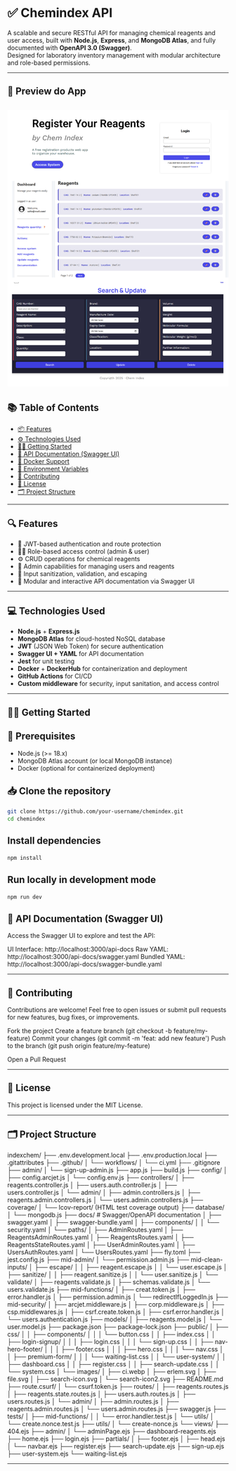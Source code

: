 # ✅ Chemindex API

A scalable and secure RESTful API for managing chemical reagents and user access, built with **Node.js**, **Express**, and **MongoDB Atlas**, and fully documented with **OpenAPI 3.0 (Swagger)**.  
Designed for laboratory inventory management with modular architecture and role-based permissions.

---

## 📘 Preview do App

## <img src="https://raw.githubusercontent.com/devdartjs/chemindex/main/public/images/chemindex-image.png" alt="App Preview - ChemIndex" width="600"/>

## 📚 Table of Contents

- [📦 Features](#-features)
- [⚙️ Technologies Used](#️-technologies-used)
- [🧑‍💼 Getting Started](#-getting-started)
- [📘 API Documentation (Swagger UI)](#-api-documentation-swagger-ui)
- [🐳 Docker Support](#-docker-support)
- [🧩 Environment Variables](#-environment-variables)
- [🤝 Contributing](#-contributing)
- [📄 License](#-license)
- [🗂️ Project Structure](#️-project-structure)

---

## 🔍 Features

- 🔐 JWT-based authentication and route protection
- 🧑‍💼 Role-based access control (admin & user)
- ⚙️ CRUD operations for chemical reagents
- 👥 Admin capabilities for managing users and reagents
- 🧼 Input sanitization, validation, and escaping
- 📄 Modular and interactive API documentation via Swagger UI

---

## 💻 Technologies Used

- **Node.js** + **Express.js**
- **MongoDB Atlas** for cloud-hosted NoSQL database
- **JWT** (JSON Web Token) for secure authentication
- **Swagger UI + YAML** for API documentation
- **Jest** for unit testing
- **Docker** + **DockerHub** for containerization and deployment
- **GitHub Actions** for CI/CD
- **Custom middleware** for security, input sanitation, and access control

---

## 🧑‍💼 Getting Started

## 🔧 Prerequisites

- Node.js (>= 18.x)
- MongoDB Atlas account (or local MongoDB instance)
- Docker (optional for containerized deployment)

## 📥 Clone the repository

```bash
git clone https://github.com/your-username/chemindex.git
cd chemindex
```

## Install dependencies

```bash
npm install
```

## Run locally in development mode

```bash
npm run dev
```

## 📘 API Documentation (Swagger UI)

Access the Swagger UI to explore and test the API:

UI Interface: http://localhost:3000/api-docs
Raw YAML: http://localhost:3000/api-docs/swagger.yaml
Bundled YAML: http://localhost:3000/api-docs/swagger-bundle.yaml

---

## 📘 Contributing

Contributions are welcome!
Feel free to open issues or submit pull requests for new features, bug fixes, or improvements.

Fork the project
Create a feature branch (git checkout -b feature/my-feature)
Commit your changes (git commit -m 'feat: add new feature')
Push to the branch (git push origin feature/my-feature)

Open a Pull Request

---

## 📄 License

This project is licensed under the MIT License.

---

## 🗂️ Project Structure

indexchem/
├── .env.development.local
├── .env.production.local
├── .gitattributes
├── .github/
│ └── workflows/
│ └── ci.yml
├── .gitignore
├── admin/
│ └── sign-up-admin.js
├── app.js
├── build.js
├── config/
│ ├── config.arcjet.js
│ └── config.env.js
├── controllers/
│ ├── reagents.controller.js
│ ├── users.auth.controller.js
│ ├── users.controller.js
│ └── admin/
│ ├── admin.controllers.js
│ ├── reagents.admin.controllers.js
│ └── users.admin.controllers.js
├── coverage/
│ └── lcov-report/ (HTML test coverage output)
├── database/
│ └── mongodb.js
├── docs/ # Swagger/OpenAPI documentation
│ ├── swagger.yaml
│ ├── swagger-bundle.yaml
│ ├── components/
│ │ └── security.yaml
│ └── paths/
│ ├── AdminRoutes.yaml
│ ├── ReagentsAdminRoutes.yaml
│ ├── ReagentsRoutes.yaml
│ ├── ReagentsStateRoutes.yaml
│ ├── UserAdminRoutes.yaml
│ ├── UsersAuthRoutes.yaml
│ └── UsersRoutes.yaml
├── fly.toml
├── jest.config.js
├── mid-admin/
│ └── permission.admin.js
├── mid-clean-inputs/
│ ├── escape/
│ │ ├── reagent.escape.js
│ │ └── user.escape.js
│ ├── sanitize/
│ │ ├── reagent.sanitize.js
│ │ └── user.sanitize.js
│ └── validate/
│ ├── reagents.validate.js
│ ├── schemas.validate.js
│ └── users.validate.js
├── mid-functions/
│ ├── creat.token.js
│ ├── error.handler.js
│ ├── permission.admin.js
│ └── redirectIfLoggedIn.js
├── mid-security/
│ ├── arcjet.middleware.js
│ ├── corp.middleware.js
│ ├── csp.middlewares.js
│ ├── csrf.create.token.js
│ ├── csrf.error.handler.js
│ └── users.authentication.js
├── models/
│ ├── reagents.model.js
│ └── user.model.js
├── package.json
├── package-lock.json
├── public/
│ ├── css/
│ │ ├── components/
│ │ │ └── button.css
│ │ ├── index.css
│ │ ├── login-signup/
│ │ │ ├── login.css
│ │ │ └── sign-up.css
│ │ ├── nav-hero-footer/
│ │ │ ├── footer.css
│ │ │ ├── hero.css
│ │ │ └── nav.css
│ │ ├── premium-form/
│ │ │ └── waiting-list.css
│ │ └── user-system/
│ │ ├── dashboard.css
│ │ ├── register.css
│ │ ├── search-update.css
│ │ └── system.css
│ └── images/
│ ├── ci.webp
│ ├── erlem.svg
│ ├── file.svg
│ ├── search-icon.svg
│ └── search-icon2.svg
├── README.md
├── route.csurf/
│ └── csurf.token.js
├── routes/
│ ├── reagents.routes.js
│ ├── reagents.state.routes.js
│ ├── users.auth.routes.js
│ ├── users.routes.js
│ └── admin/
│ ├── admin.routes.js
│ ├── reagents.admin.routes.js
│ └── users.admin.routes.js
├── swagger.js
├── tests/
│ ├── mid-functions/
│ │ └── error.handler.test.js
│ └── utils/
│ └── create.nonce.test.js
├── utils/
│ └── create-nonce.js
└── views/
├── 404.ejs
├── admin/
│ └── adminPage.ejs
├── dashboard-reagents.ejs
├── home.ejs
├── login.ejs
├── partials/
│ ├── footer.ejs
│ ├── head.ejs
│ └── navbar.ejs
├── register.ejs
├── search-update.ejs
├── sign-up.ejs
├── user-system.ejs
└── waiting-list.ejs

---

```

```
